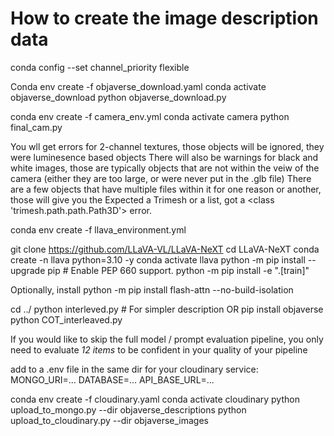 # How to create the image description data


conda config --set channel_priority flexible

Conda env create -f objaverse_download.yaml
conda activate objaverse_download
python objaverse_download.py

conda env create -f camera_env.yml
conda activate camera
python final_cam.py

You wll get errors for 2-channel textures, those objects will be ignored, they were luminesence based objects
There will also be warnings for black and white images, those are typically objects that are not within the veiw of the camera (either they are too large, or were never put in the .glb file)
There are a few objects that have multiple files within it for one reason or another, those will give you the Expected a Trimesh or a list, got a <class 'trimesh.path.path.Path3D'> error.

conda env create -f llava_environment.yml

git clone https://github.com/LLaVA-VL/LLaVA-NeXT
cd LLaVA-NeXT
conda create -n llava python=3.10 -y
conda activate llava
python -m pip install --upgrade pip  # Enable PEP 660 support.
python -m pip install -e ".[train]"

Optionally, install
python -m pip install flash-attn --no-build-isolation

cd ../
python interleved.py # For simpler description
OR
pip install objaverse
python COT_interleaved.py

If you would like to skip the full model / prompt evaluation pipeline, you only need to evaluate *12 items* to be confident in your quality of your pipeline

add to a .env file in the same dir for your cloudinary service:
MONGO_URI=...
DATABASE=...
API_BASE_URL=...

conda env create -f cloudinary.yaml
conda activate cloudinary
python upload_to_mongo.py --dir objaverse_descriptions
python upload_to_cloudinary.py --dir objaverse_images

